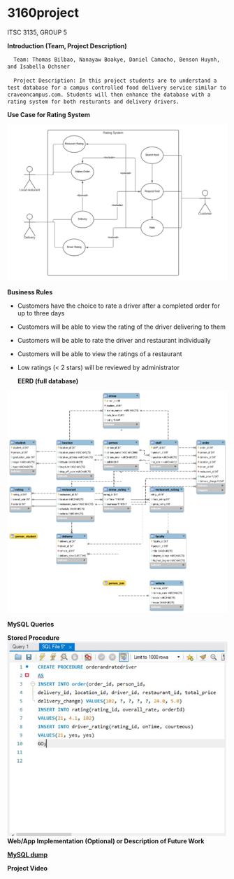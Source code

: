 # 3160project
ITSC 3135, GROUP 5

 **Introduction (Team, Project Description)**
 
      Team: Thomas Bilbao, Nanayaw Boakye, Daniel Camacho, Benson Huynh, and Isabella Ochsner
      
      Project Description: In this project students are to understand a test database for a campus controlled food delivery service similar to craveoncampus.com. Students will then enhance the database with a rating system for both resturants and delivery drivers.


 **Use Case for Rating System**
  
![Image of Use case for rating system](https://github.com/RavioleRaviole/3160project/blob/main/Use%20Case%20for%20Rating%20System.png)

  **Business Rules**

* Customers have the choice to rate a driver after a completed order for up to three days
* Customers will be able to view the rating of the driver delivering to them
* Customers will be able to rate the driver and restaurant individually
* Customers will be able to view the ratings of a restaurant
* Low ratings (< 2 stars) will be reviewed by administrator
  
  **EERD (full database)**
<img src="EERD_V3.png" alt="Enhanced Entity Relationship Diagram of Database">

  **MySQL Queries**

  **Stored Procedure**
  <img src="stored_procedure.JPG" alt="Picture of a stored procedure in SQL">
  **Web/App Implementation (Optional) or Description of Future Work**

  [**MySQL dump**](https://github.com/RavioleRaviole/3160project/blob/main/TeamDump.sql)
     
   
  **Project Video**
